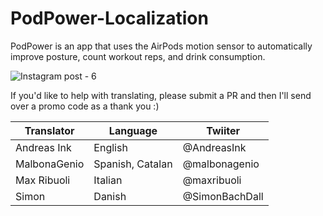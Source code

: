 # PodPower-Localization
PodPower is an app that uses the AirPods motion sensor to automatically improve posture, count workout reps, and drink consumption.

![Instagram post - 6](https://user-images.githubusercontent.com/67549402/157517700-3cf8ddef-52f2-488b-8f66-e757502879cc.png)

If you'd like to help with translating, please submit a PR and then I'll send over a promo code as a thank you :)

| Translator     | Language      | Twiiter
| -------------  | ------------- |--------------|
| Andreas Ink    | English          | @AndreasInk
| MalbonaGenio   | Spanish, Catalan | @malbonagenio
| Max Ribuoli    | Italian          | @maxribuoli
| Simon          | Danish           | @SimonBachDall
